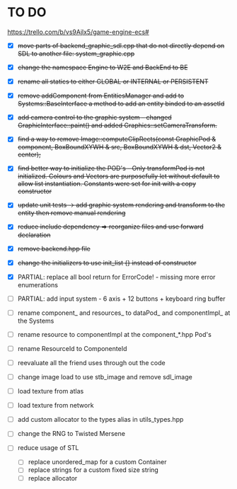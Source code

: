 # TO DO
https://trello.com/b/vs9Ajlx5/game-engine-ecs#

* [X] ~~move parts of backend_graphic_sdl.cpp that do not directly depend on SDL to another file: system_graphic.cpp~~

* [X] ~~change the namespace Engine to W2E and BackEnd to BE~~

* [X] ~~rename all statics to either GLOBAL or INTERNAL or PERSISTENT~~

* [X] ~~remove addComponent from EntitiesManager and add to Systems::BaseInterface a method to add an entity binded to an assetId~~

* [X] ~~add camera control to the graphic system - changed  GraphicInterface::paint() and added Graphics::setCameraTransform.~~

* [X] ~~find a way to remove Image::computeClipRects(const GraphicPod & component, BoxBoundXYWH & src, BoxBoundXYWH & dst, Vector2 & center);~~

* [X] ~~find better way to initialize the POD's - Only transformPod is not initialized. Colours and Vectors are purposefully let without default to allow list instantiation. Constants were set for init with a copy constructor~~

* [X] ~~update unit tests -> add graphic system rendering and transform to the entity then remove manual rendering~~

* [X] ~~reduce include dependency => reorganize files and use forward declaration~~

* [X] ~~remove backend.hpp file~~

* [X] ~~change the initializers to use init_list {} instead of constructor~~

* [X] PARTIAL: replace all bool return for ErrorCode! - missing more error enumerations

* [ ] PARTIAL: add input system - 6 axis + 12 buttons + keyboard ring buffer

* [ ] rename component_ and resources_  to dataPod_ and componentImpl_ at the Systems

* [ ] rename resource to componentImpl at the component_*.hpp Pod's

* [ ] rename ResourceId to ComponenteId

* [ ] reevaluate all the friend uses through out the code

* [ ] change image load to use stb_image and remove sdl_image

* [ ] load texture from atlas

* [ ] load texture from network

* [ ] add custom allocator to the types alias in utils_types.hpp

* [ ] change the RNG to Twisted Mersene

* [ ] reduce usage of STL
  * [ ] replace unordered_map for a custom Container
  * [ ] replace strings for a custom fixed size string
  * [ ] replace allocator
